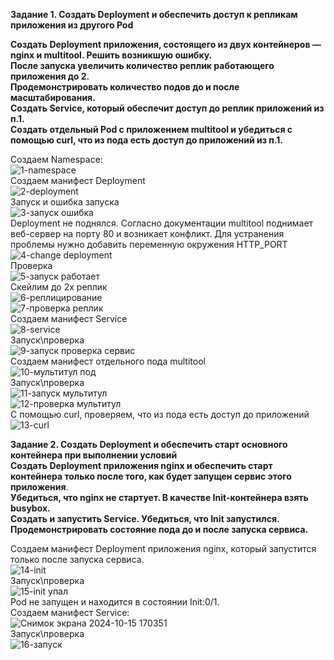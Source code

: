 **Задание 1. Создать Deployment и обеспечить доступ к репликам приложения из другого Pod** <br>

**Создать Deployment приложения, состоящего из двух контейнеров — nginx и multitool. Решить возникшую ошибку.** <br>
**После запуска увеличить количество реплик работающего приложения до 2.** <br>
**Продемонстрировать количество подов до и после масштабирования.** <br>
**Создать Service, который обеспечит доступ до реплик приложений из п.1.** <br>
**Создать отдельный Pod с приложением multitool и убедиться с помощью curl, что из пода есть доступ до приложений из п.1.** <br>

Создаем Namespace: <br>
![1-namespace](https://github.com/user-attachments/assets/bfabb850-23cc-4f22-851c-3bc600b9b619) <br>
Создаем манифест Deployment <br>
![2-deployment](https://github.com/user-attachments/assets/2fea08a4-9a7f-42b4-a5b7-366aeda17bf8) <br>
Запуск и ошибка запуска <br>
![3-запуск ошибка](https://github.com/user-attachments/assets/59d1ce11-1487-4a0c-97a5-17bd4fc443ab) <br>
Deployment не поднялся. Согласно документации multitool поднимает веб-сервер на порту 80 и возникает конфликт. Для устранения проблемы нужно добавить переменную окружения HTTP_PORT <br>
![4-change deployment](https://github.com/user-attachments/assets/834f9143-8daa-46e2-a348-c8963bf25cf5) <br>
Проверка <br>
![5-запуск работает](https://github.com/user-attachments/assets/619e4eb9-ac9d-4824-bd1a-aa4a1d1e7903) <br>
Скейлим до 2х реплик <br>
![6-реплицирование](https://github.com/user-attachments/assets/0b189207-0765-47f9-931f-6cb1a51fd43c) <br>
![7-проверка реплик](https://github.com/user-attachments/assets/fd3275c5-fa05-4bed-ae98-de078e19eb14) <br>
Создаем манифест Service <br>
![8-service](https://github.com/user-attachments/assets/7d6b7d62-63fc-4650-9c4f-5c49d2433cb2) <br>
Запуск\проверка <br>
![9-запуск проверка сервис](https://github.com/user-attachments/assets/d26d4816-3ed1-49ba-9de3-243e94e05125) <br>
Создаем манифест отдельного пода multitool <br>
![10-мультитул под](https://github.com/user-attachments/assets/3f53d745-7dc3-4bd2-9289-802caf2590f0) <br>
Запуск\проверка <br>
![11-запуск мультитул](https://github.com/user-attachments/assets/8243d57e-63b4-4119-9164-080bd4127457) <br>
![12-проверка мультитул](https://github.com/user-attachments/assets/3a08d366-f6d2-40ad-90fd-8189c509c639) <br>
С помощью curl, проверяем, что из пода есть доступ до приложений <br>
![13-curl](https://github.com/user-attachments/assets/488ba1a1-0acd-427b-8ef4-b951463dcbd7) <br>


**Задание 2. Создать Deployment и обеспечить старт основного контейнера при выполнении условий** <br>
**Создать Deployment приложения nginx и обеспечить старт контейнера только после того, как будет запущен сервис этого приложения**. <br>
**Убедиться, что nginx не стартует. В качестве Init-контейнера взять busybox.** <br>
**Создать и запустить Service. Убедиться, что Init запустился.** <br>
**Продемонстрировать состояние пода до и после запуска сервиса.** <br>

Создаем манифест Deployment приложения nginx, который запустится только после запуска сервиса. <br>
![14-init](https://github.com/user-attachments/assets/bb267b27-c517-4c8a-8e07-850b5b7684f8) <br>
Запуск\проверка <br>
![15-init упал](https://github.com/user-attachments/assets/085ace6f-f963-40cf-9e6a-e5b7d4c5ddec) <br>
Pod не запущен и находится в состоянии Init:0/1. <br>
Создаем манифест Service: <br>
![Снимок экрана 2024-10-15 170351](https://github.com/user-attachments/assets/5becbbc8-f16e-4d9f-8270-cafab2ec8693) <br>
Запуск\проверка <br>
![16-запуск](https://github.com/user-attachments/assets/112f4d10-06ae-40f4-a835-b8f51181a1e5) <br>
